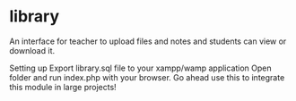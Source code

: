# library
An interface for teacher to upload files and notes and students can view or download it.

Setting up
  Export library.sql file to your xampp/wamp application
  Open folder and run index.php with your browser.
  Go ahead use this to integrate this module in large projects!
  
